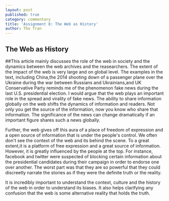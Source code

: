 ```yaml
---
layout: post
published: true
category: commentary
title: 'Assignment 8: The Web as History'
author: Tho Tran
---
```

## The Web as History


##This article mainly discusses the role of the web in society and the dynamics between the web archives and the reasearchers. The extent of the impact of the web is very large and on global level. The examples in the text, including China,the 2014 shooting down of a passenger plane over the Ukraine during the war between Russians and Ukrainians,and UK Conservative Party reminds me of the phenomenon fake news during the last U.S. presidential election. I would argue that the web plays an important role in the spread and virality of fake news. The ability to share information globally on the web shifts the dynamics of information and readers. Not only you get the source of the information, now you know who share that information. The significance of the news can change dramatically if an important figure shares such a news globally.

Further, the web gives off this aura of a place of freedom of expression and a open source of information that is under the people's control. We often don't see the context of the web and its behind the scene. To a great extent,it is a platform of free expression and a great source of information. However, it is greatly influenced by the people at the top. For instance, facebook and twitter were suspected of blocking certain information about the presidential candidates during their campaign in order to endorse one over another. The worst part was that they are so powerful that they could discreetly narrate the stories as if they were the definite truth or the reality.

It is incredibly important to understand the context, culture and the history of the web in order to understand its biases. It also helps clarifying any confusion that the web is some alternative reality that holds the truth.

